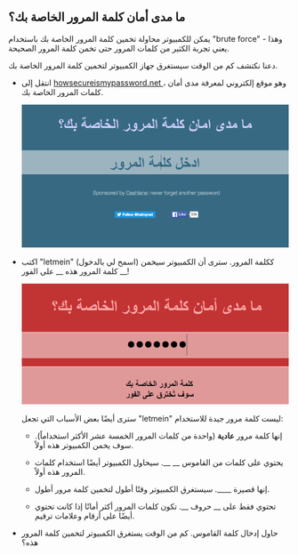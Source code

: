 ## ما مدى أمان كلمة المرور الخاصة بك؟

يمكن للكمبيوتر محاولة تخمين كلمة المرور الخاصة بك باستخدام "brute force" - وهذا يعني تجربة الكثير من كلمات المرور حتى تخمن كلمة المرور الصحيحة.

دعنا نكتشف كم من الوقت سيستغرق جهاز الكمبيوتر لتخمين كلمة المرور الخاصة بك.



+ انتقل إلى <a href="https://howsecureismypassword.net/" target="_blank"> howsecureismypassword.net </a> ، وهو موقع إلكتروني لمعرفة مدى أمان كلمات المرور الخاصة بك.

    ![لقطة الشاشة](images/passwords-secure.png)

+ اكتب "letmein" (اسمح لي بالدخول) ككلمة المرور. سترى أن الكمبيوتر سيخمن كلمة المرور هذه __ على الفور __!

    ![لقطة شاشة](images/passwords-letmein.png)

    سترى أيضًا بعض الأسباب التي تجعل "letmein" ليست كلمة مرور جيدة للاستخدام:

    + إنها كلمة مرور __عادية__ (واحدة من كلمات المرور الخمسة عشر الأكثر استخداماً). سوف يخمن الكمبيوتر هذه أولاً.

    + يحتوي على كلمات من القاموس __ __. سيحاول الكمبيوتر أيضًا استخدام كلمات المرور هذه أولاً.

    + إنها قصيرة ____. سيستغرق الكمبيوتر وقتًا أطول لتخمين كلمة مرور أطول.

    + تحتوي فقط على __ حروف __. تكون كلمات المرور أكثر أمانًا إذا كانت تحتوي أيضًا على أرقام وعلامات ترقيم.

+ حاول إدخال كلمة القاموس. كم من الوقت يستغرق الكمبيوتر لتخمين كلمة المرور هذه؟ 

